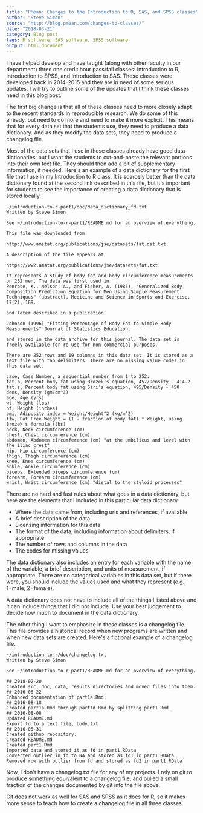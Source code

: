 ```yaml
---
title: "PMean: Changes to the Introduction to R, SAS, and SPSS classes"
author: "Steve Simon"
source: "http://blog.pmean.com/changes-to-classes/"
date: "2018-03-21"
category: Blog post
tags: R software, SAS software, SPSS software
output: html_document
---
```


I have helped develop and have taught (along with other faculty in our
department) three one credit hour pass/fail classes: Introduction to R,
Introduction to SPSS, and Introduction to SAS. These classes were
developed back in 2014-2015 and they are in need of some serious
updates. I will try to outline some of the updates that I think these
classes need in this blog post.

<!---More--->

The first big change is that all of these classes need to more closely
adapt to the recent standards in reproducible research. We do some of
this already, but need to do more and need to make it more explicit.
This means that for every data set that the students use, they need to
produce a data dictionary. And as they modify the data sets, they need
to produce a changelog file.

Most of the data sets that I use in these classes already have good data
dictionaries, but I want the students to cut-and-paste the relevant
portions into their own text file. They should then add a bit of
supplementary information, if needed. Here's an example of a data
dictionary for the first file that I use in my Introduction to R class.
It is scarcely better than the data dictionary found at the second link
described in this file, but it's important for students to see the
importance of creating a data dictionary that is stored locally.

    ~/introduction-to-r-part1/doc/data_dictionary_fd.txt
    Written by Steve Simon

    See ~/introduction-to-r-part1/README.md for an overview of everything.

    This file was downloaded from

    http://www.amstat.org/publications/jse/datasets/fat.dat.txt.

    A description of the file appears at

    https://ww2.amstat.org/publications/jse/datasets/fat.txt.

    It represents a study of body fat and body circumference measurements
    on 252 men. The data was first used in
    Penrose, K., Nelson, A., and Fisher, A. (1985), "Generalized Body 
    Composition Prediction Equation for Men Using Simple Measurement 
    Techniques" (abstract), Medicine and Science in Sports and Exercise,
    17(2), 189.

    and later described in a publication

    Johnson (1996) "Fitting Percentage of Body Fat to Simple Body
    Measurements" Journal of Statistics Education.

    and stored in the data archive for this journal. The data set is 
    freely available for re-use for non-commercial purposes.

    There are 252 rows and 19 columns in this data set. It is stored as a
    text file with tab delimiters. There are no missing value codes in this data set.

    case, Case Number, a sequential number from 1 to 252.
    fat.b, Percent body fat using Brozek's equation, 457/Density - 414.2
    fat.s, Percent body fat using Siri's equation, 495/Density - 450
    dens, Density (gm/cm^3)
    age, Age (yrs)
    wt, Weight (lbs)
    ht, Height (inches)
    bmi, Adiposity index = Weight/Height^2 (kg/m^2)
    ffw, Fat Free Weight = (1 - fraction of body fat) * Weight, using Brozek's formula (lbs)
    neck, Neck circumference (cm)
    chest, Chest circumference (cm)
    abdomen, Abdomen circumference (cm) "at the umbilicus and level with the iliac crest"
    hip, Hip circumference (cm)
    thigh, Thigh circumference (cm)
    knee, Knee circumference (cm)
    ankle, Ankle circumference (cm)
    biceps, Extended biceps circumference (cm)
    forearm, Forearm circumference (cm)
    wrist, Wrist circumference (cm) "distal to the styloid processes"

There are no hard and fast rules about what goes in a data dictionary,
but here are the elements that I included in this particular data
dictionary.

-   Where the data came from, including urls and references, if
    available
-   A brief description of the data
-   Licensing information for this data
-   The format of the data, including information about delimiters, if
    appropriate
-   The number of rows and columns in the data
-   The codes for missing values

The data dictionary also includes an entry for each variable with the
name of the variable, a brief description, and units of measurement, if
appropriate. There are no categorical variables in this data set, but if
there were, you should include the values used and what they represent
(e.g., 1=male, 2=female).

A data dictionary does not have to include all of the things I listed
above and it can include things that I did not include. Use your best
judgement to decide how much to document in the data dictionary.

The other thing I want to emphasize in these classes is a changelog
file. This file provides a historical record when new programs are
written and when new data sets are created. Here's a fictional example
of a changelog file.

    ~/introduction-to-r/doc/changelog.txt
    Written by Steve Simon

    See ~/introduction-to-r-part1/README.md for an overview of everything.

    ## 2018-02-20
    Created src, doc, data, results directories and moved files into them.
    ## 2016-08-22
    Enhanced documentation of part1a.Rmd.
    ## 2016-08-18
    Created part1a.Rmd through part1d.Rmd by splitting part1.Rmd.
    ## 2016-08-08
    Updated README.md
    Export fd to a text file, body.txt
    ## 2016-05-31
    Created github repository.
    Created README.md 
    Created part1.Rmd
    Imported data and stored it as fd in part1.RData
    Converted outlier in fd to NA and stored as fd1 in part1.RData
    Removed row with outlier from fd and stored as fd2 in part1.RData

Now, I don't have a changelog.txt file for any of my projects. I rely on
git to produce something equivalent to a changelog file, and pulled a
small fraction of the changes documented by git into the file above.

Git does not work as well for SAS and SPSS as it does for R, so it makes
more sense to teach how to create a changelog file in all three classes.


